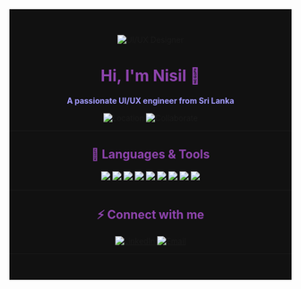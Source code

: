 <div style="background:#111; padding:32px 0;">
  <p align="center">
    <img src="https://img.shields.io/badge/Designer-UI/UX-purple?style=for-the-badge&logo=figma&logoColor=white&color=8e44ad" alt="UI/UX Designer" />
  </p>

  <h1 align="center" style="color:#8e44ad;">Hi, I'm Nisil 👋</h1>
  <p align="center" style="color:#a29bfe;">
    <b>A passionate UI/UX engineer from Sri Lanka</b>
  </p>

  <p align="center">
    <img src="https://img.shields.io/badge/-Sri%20Lanka-8e44ad?style=flat-square&logo=googlemaps&logoColor=white" alt="Location" />
    <img src="https://img.shields.io/badge/-Open%20to%20collaborate-9b59b6?style=flat-square" alt="Collaborate" />
  </p>

  <hr style="border-color:#8e44ad;">

  <h2 align="center" style="color:#8e44ad;">🚀 Languages & Tools</h2>
  <p align="center">
    <img src="https://img.shields.io/badge/C-8e44ad?style=for-the-badge&logo=c&logoColor=white" />
    <img src="https://img.shields.io/badge/Java-9b59b6?style=for-the-badge&logo=java&logoColor=white" />
    <img src="https://img.shields.io/badge/JavaScript-d2b4ff?style=for-the-badge&logo=javascript&logoColor=white" />
    <img src="https://img.shields.io/badge/PHP-8e44ad?style=for-the-badge&logo=php&logoColor=white" />
    <img src="https://img.shields.io/badge/Python-9b59b6?style=for-the-badge&logo=python&logoColor=white" />
    <img src="https://img.shields.io/badge/React-d2b4ff?style=for-the-badge&logo=react&logoColor=white" />
    <img src="https://img.shields.io/badge/CSS3-8e44ad?style=for-the-badge&logo=css3&logoColor=white" />
    <img src="https://img.shields.io/badge/HTML5-9b59b6?style=for-the-badge&logo=html5&logoColor=white" />
    <img src="https://img.shields.io/badge/MSSQL-d2b4ff?style=for-the-badge&logo=microsoftsqlserver&logoColor=white" />
  </p>

  <hr style="border-color:#8e44ad;">

  <h2 align="center" style="color:#8e44ad;">⚡️ Connect with me</h2>
  <p align="center">
    <a href="https://www.linkedin.com/in/nisil-liyanage" target="_blank">
      <img src="https://img.shields.io/badge/LinkedIn-purple?style=for-the-badge&logo=linkedin&logoColor=white&color=8e44ad" alt="LinkedIn" />
    </a>
    <a href="mailto:nisil@example.com" target="_blank">
      <img src="https://img.shields.io/badge/Email-9b59b6?style=for-the-badge&logo=gmail&logoColor=white" alt="Email" />
    </a>
  </p>

  <hr style="border-color:#8e44ad;">

</div>
